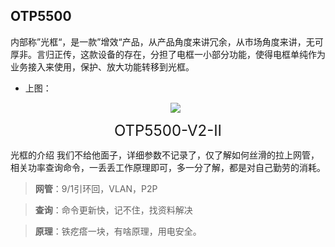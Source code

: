 ## OTP5500

内部称”光框“，是一款”增效“产品，从产品角度来讲冗余，从市场角度来讲，无可厚非。言归正传，这款设备的存在，分担了电框一小部分功能，使得电框单纯作为业务接入来使用，保护、放大功能转移到光框。

- 上图：

   <div align="center"> <img src="https://gitbook-pic-1301999062.cos.ap-beijing.myqcloud.com/TbyNQROuGkPa3XU.png"  /> </div>

<div align='center' ><font size=5>OTP5500-V2-II</font></div>

光框的介绍   我们不给他面子，详细参数不记录了，仅了解如何丝滑的拉上网管，相关功率查询命令，一丢丢工作原理即可，多一分了解，都是对自己勤劳的消耗。

> **网管**：9/1引环回，VLAN，P2P      

> **查询**：命令更新快，记不住，找资料解决

> **原理**：铁疙瘩一块，有啥原理，用电安全。





